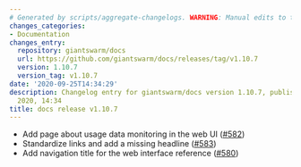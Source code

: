 ```yaml
---
# Generated by scripts/aggregate-changelogs. WARNING: Manual edits to this files will be overwritten.
changes_categories:
- Documentation
changes_entry:
  repository: giantswarm/docs
  url: https://github.com/giantswarm/docs/releases/tag/v1.10.7
  version: 1.10.7
  version_tag: v1.10.7
date: '2020-09-25T14:34:29'
description: Changelog entry for giantswarm/docs version 1.10.7, published on 25 September
  2020, 14:34
title: docs release v1.10.7
---
```


- Add page about usage data monitoring in the web UI ([#582](https://github.com/giantswarm/docs/pull/582))
- Standardize links and add a missing headline ([#583](https://github.com/giantswarm/docs/pull/583))
- Add navigation title for the web interface reference ([#580](https://github.com/giantswarm/docs/pull/580))

